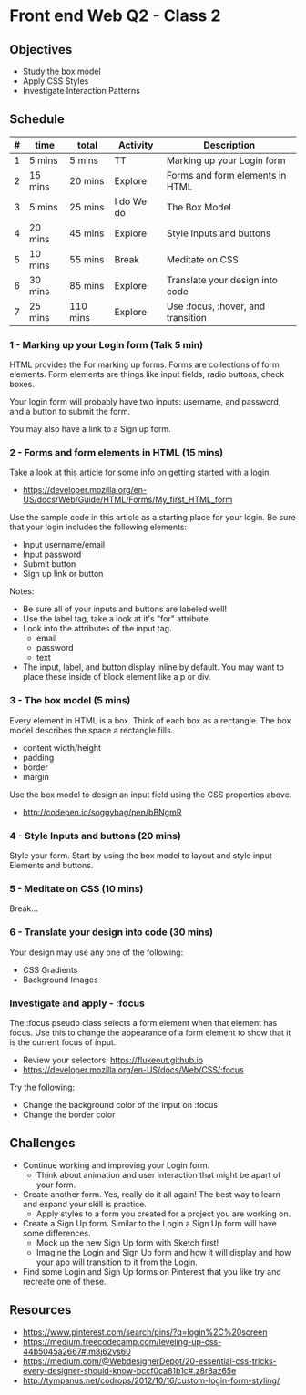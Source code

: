 # Front end Web Q2 - Class 2

## Objectives

- Study the box model
- Apply CSS Styles
- Investigate Interaction Patterns

## Schedule

| # | time    |    total | Activity   | Description |
|---|---------|----------|------------|-------------|
| 1 |  5 mins |   5 mins | TT         | Marking up your Login form |
| 2 | 15 mins |  20 mins | Explore    | Forms and form elements in HTML |
| 3 |  5 mins |  25 mins | I do We do | The Box Model |
| 4 | 20 mins |  45 mins | Explore    | Style Inputs and buttons |
| 5 | 10 mins |  55 mins | Break      | Meditate on CSS |
| 6 | 30 mins |  85 mins | Explore    | Translate your design into code |
| 7 | 25 mins | 110 mins | Explore    | Use :focus, :hover, and transition |

### 1 - Marking up your Login form (Talk 5 min)

HTML provides the For marking up forms. Forms are collections of form elements.
Form elements are things like input fields, radio buttons, check boxes.

Your login form will probably have two inputs: username, and password, and
a button to submit the form.

You may also have a link to a Sign up form.

### 2 - Forms and form elements in HTML (15 mins)

Take a look at this article for some info on getting started with a login.

- https://developer.mozilla.org/en-US/docs/Web/Guide/HTML/Forms/My_first_HTML_form

Use the sample code in this article as a starting place for your login.
Be sure that your login includes the following elements:

- Input username/email
- Input password
- Submit button
- Sign up link or button

Notes:

- Be sure all of your inputs and buttons are labeled well!
- Use the label tag, take a look at it's "for" attribute.
- Look into the attributes of the input tag.
  - email
  - password
  - text
- The input, label, and button display inline by default. You may want to
place these inside of block element like a p or div.

### 3 - The box model (5 mins)

Every element in HTML is a box. Think of each box as a rectangle.
The box model describes the space a rectangle fills.

- content width/height
- padding
- border
- margin

Use the box model to design an input field using the CSS properties above.

- http://codepen.io/soggybag/pen/bBNgmR

### 4 - Style Inputs and buttons (20 mins)

Style your form. Start by using the box model to layout and style input Elements
and buttons.

### 5 - Meditate on CSS (10 mins)

Break...

### 6 - Translate your design into code (30 mins)

Your design may use any one of the following:

- CSS Gradients
- Background Images

### Investigate and apply - :focus

The :focus pseudo class selects a form element when that element
has focus. Use this to change the appearance of a form element to show that it
is the current focus of input.

- Review your selectors: https://flukeout.github.io
- https://developer.mozilla.org/en-US/docs/Web/CSS/:focus

Try the following:

- Change the background color of the input on :focus
- Change the border color

## Challenges

- Continue working and improving your Login form.
    - Think about animation and user interaction that might be apart of your form.
- Create another form. Yes, really do it all again! The best way to learn and expand your skill is practice.
    - Apply styles to a form you created for a project you are working on.
- Create a Sign Up form. Similar to the Login a Sign Up form will have some differences.
    - Mock up the new Sign Up form with Sketch first!
    - Imagine the Login and Sign Up form and how it will display and how your app will transition to it from the Login.
- Find some Login and Sign Up forms on Pinterest that you like try and recreate one of these.

## Resources

- https://www.pinterest.com/search/pins/?q=login%2C%20screen
- https://medium.freecodecamp.com/leveling-up-css-44b5045a2667#.m8j62vs60
- https://medium.com/@WebdesignerDepot/20-essential-css-tricks-every-designer-should-know-bccf0ca81b1c#.z8r8az65e
- http://tympanus.net/codrops/2012/10/16/custom-login-form-styling/
